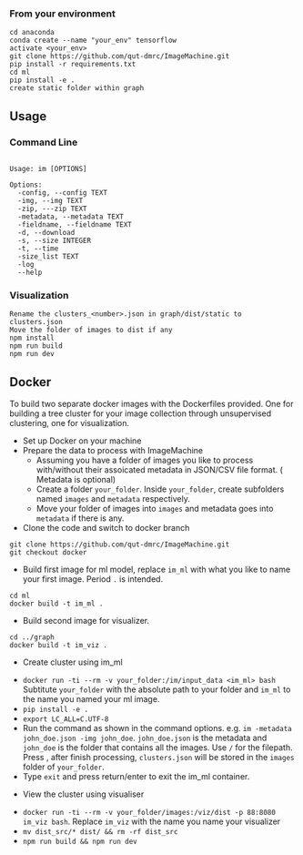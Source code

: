 ### From your environment
```
cd anaconda
conda create --name "your_env" tensorflow
activate <your_env>
git clone https://github.com/qut-dmrc/ImageMachine.git
pip install -r requirements.txt
cd ml
pip install -e .
create static folder within graph
```

## Usage

### Command Line
```

Usage: im [OPTIONS]

Options:
  -config, --config TEXT
  -img, --img TEXT
  -zip, ---zip TEXT
  -metadata, --metadata TEXT
  -fieldname, --fieldname TEXT
  -d, --download
  -s, --size INTEGER
  -t, --time
  -size_list TEXT
  -log
  --help 
```

### Visualization
```
Rename the clusters_<number>.json in graph/dist/static to clusters.json
Move the folder of images to dist if any
npm install
npm run build
npm run dev
```
## Docker 
To build two separate docker images with the Dockerfiles provided. One for building a tree cluster for your image collection through unsupervised clustering, one for visualization.

- Set up Docker on your machine
- Prepare the data to process with ImageMachine 
  * Assuming you have a folder of images you like to process with/without their assoicated metadata in JSON/CSV file format. ( Metadata is optional)
  * Create a folder `your_folder`. Inside `your_folder`, create subfolders named `images` and `metadata` respectively.
  * Move your folder of images into `images` and metadata goes into `metadata` if there is any.
- Clone the code and switch to docker branch
```
git clone https://github.com/qut-dmrc/ImageMachine.git
git checkout docker
```
- Build first image for ml model, replace `im_ml` with what you like to name your first image. Period `.` is intended.
```
cd ml
docker build -t im_ml .
```
- Build second image for visualizer.
```
cd ../graph
docker build -t im_viz .
```
- Create cluster using im_ml
 * `docker run -ti --rm -v your_folder:/im/input_data <im_ml> bash` Subtitute `your_folder` with the absolute path to your folder and `im_ml` to the name you named your ml image. 
 * `pip install -e .`
 * `export LC_ALL=C.UTF-8`
 * Run the command as shown in the command options. e.g. `im -metadata john_doe.json -img john_doe`. `john_doe.json` is the metadata and `john_doe` is the folder that contains all the images. Use `/` for the filepath. Press <return>, after finish processing, `clusters.json` will be stored in the `images` folder of `your_folder`. 
 * Type `exit` and press return/enter to exit the im_ml container.
- View the cluster using visualiser
 * `docker run -ti --rm -v your_folder/images:/viz/dist -p 88:8080 im_viz bash`. Replace `im_viz` with the name you name your visualizer
 * `mv dist_src/* dist/ && rm -rf dist_src`
 * `npm run build && npm run dev`
